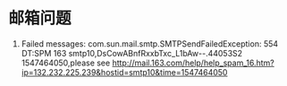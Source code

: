 # 邮箱问题

1. Failed messages: com.sun.mail.smtp.SMTPSendFailedException: 554 DT:SPM 163 smtp10,DsCowABnfRxxbTxc_L1bAw--.44053S2 1547464050,please see http://mail.163.com/help/help_spam_16.htm?ip=132.232.225.239&hostid=smtp10&time=1547464050

